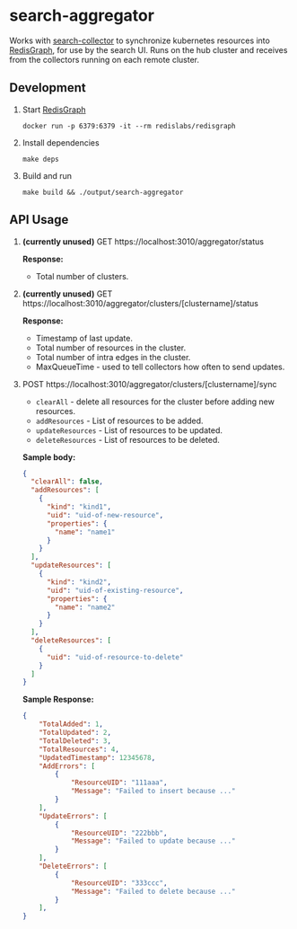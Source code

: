 # search-aggregator
Works with [search-collector](https://github.com/open-cluster-management/search-collector) to synchronize kubernetes resources into [RedisGraph](https://oss.redislabs.com/redisgraph/), for use by the search UI. Runs on the hub cluster and receives from the collectors running on each remote cluster.

  
## Development

1. Start [RedisGraph](https://oss.redislabs.com/redisgraph/)
    ```
    docker run -p 6379:6379 -it --rm redislabs/redisgraph
    ```
2. Install dependencies
    ```
    make deps
    ```
3. Build and run
    ```
    make build && ./output/search-aggregator
    ```

## API Usage

1. **(currently unused)** GET https://localhost:3010/aggregator/status

    **Response:**
    - Total number of clusters.

2. **(currently unused)** GET https://localhost:3010/aggregator/clusters/[clustername]/status

    **Response:**
    - Timestamp of last update.
    - Total number of resources in the cluster.
    - Total number of intra edges in the cluster.
    - MaxQueueTime - used to tell collectors how often to send updates.

3. POST https://localhost:3010/aggregator/clusters/[clustername]/sync

    - `clearAll` - delete all resources for the cluster before adding new resources.
    - `addResources` - List of resources to be added.
    - `updateResources` - List of resources to be updated.
    - `deleteResources` - List of resources to be deleted.

    **Sample body:**
    ```json
    {
      "clearAll": false,
      "addResources": [
        {
          "kind": "kind1",
          "uid": "uid-of-new-resource",
          "properties": {
            "name": "name1"
          }
        }
      ],
      "updateResources": [
        {
          "kind": "kind2",
          "uid": "uid-of-existing-resource",
          "properties": {
            "name": "name2"
          }
        }
      ],
      "deleteResources": [
        {
          "uid": "uid-of-resource-to-delete"
        }
      ]
    }
    ```

    **Sample Response:**
    ```json
    {
        "TotalAdded": 1,
        "TotalUpdated": 2,
        "TotalDeleted": 3,
        "TotalResources": 4,
        "UpdatedTimestamp": 12345678,
        "AddErrors": [
            {
                "ResourceUID": "111aaa",
                "Message": "Failed to insert because ..."
            }
        ],
        "UpdateErrors": [
            {
                "ResourceUID": "222bbb",
                "Message": "Failed to update because ..."
            }
        ],
        "DeleteErrors": [
            {
                "ResourceUID": "333ccc",
                "Message": "Failed to delete because ..."
            }
        ],
    }
    ```

